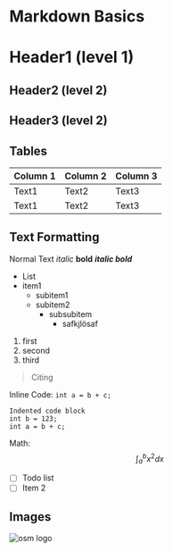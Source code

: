 Markdown Basics
===============

# Header1 (level 1)

Header2 (level 2)
------------------

## Header3 (level 2)

## Tables

| Column 1  | Column 2 | Column 3 |
| --------- | -------- | -------- |
| Text1     | Text2     | Text3     |
| Text1     | Text2     | Text3     |


## Text Formatting

Normal Text *italic* **bold** ***italic bold***

* List
* item1
	* subitem1
    * subitem2
    	* subsubitem
        	* safkjlösaf

1. first
2. second
3. third

> Citing

Inline Code: ```int a = b + c;```

	Indented code block
	int b = 123;
	int a = b + c;

Math: $$\int _a^b x^2 dx$$

* [ ] Todo list
* [ ] Item 2

## Images

![osm logo](https://www.openstreetmap.org/assets/osm_logo-f13314123f336d32682fddc79f2a5f0dedc894c637decede98a41587340dad19.svg)
